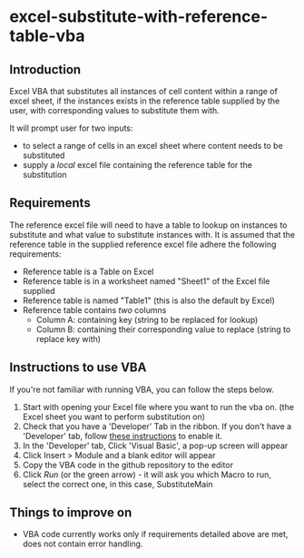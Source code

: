 # excel-substitute-with-reference-table-vba
## Introduction
Excel VBA that substitutes all instances of cell content within a range of excel sheet, if the instances exists in the reference table supplied by the user, with corresponding values to substitute them with.

It will prompt user for two inputs:
- to select a range of cells in an excel sheet where content needs to be substituted
- supply a _local_ excel file containing the reference table for the substitution

## Requirements
The reference excel file will need to have a table to lookup on instances to substitute and what value to substitute instances with.
It is assumed that the reference table in the supplied reference excel file adhere the following requirements:
- Reference table is a Table on Excel
- Reference table is in a worksheet named "Sheet1" of the Excel file supplied
- Reference table is named "Table1" (this is also the default by Excel)
- Reference table contains _two_ columns
  - Column A: containing key (string to be replaced for lookup)
  - Column B: containing their corresponding value to replace (string to replace key with)

## Instructions to use VBA
If you're not familiar with running VBA, you can follow the steps below.
1. Start with opening your Excel file where you want to run the vba on. (the Excel sheet you want to perform substitution on)
2. Check that you have a 'Developer' Tab in the ribbon. If you don't have a 'Developer' tab, follow [these instructions](https://support.microsoft.com/en-us/office/show-the-developer-tab-e1192344-5e56-4d45-931b-e5fd9bea2d45#:~:text=How%20to%20Get%20to%20the%20Developer%20Tab%20in,%2C%20select%20the%20Developer%20check%20box.%20See%20More.) to enable it.
3. In the 'Developer' tab, Click 'Visual Basic', a pop-up screen will appear
4. Click Insert > Module and a blank editor will appear
5. Copy the VBA code in the github repository to the editor
6. Click _Run_ (or the green arrow) - it will ask you which Macro to run, select the correct one, in this case, SubstituteMain

## Things to improve on
- VBA code currently works only if requirements detailed above are met, does not contain error handling.
